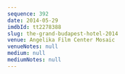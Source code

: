 ```yaml
---
sequence: 392
date: 2014-05-29
imdbId: tt2278388
slug: the-grand-budapest-hotel-2014
venue: Angelika Film Center Mosaic
venueNotes: null
medium: null
mediumNotes: null
---
```

